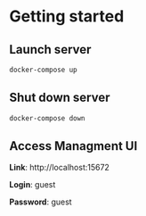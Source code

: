 # Getting started

## Launch server

```bash
docker-compose up
```

## Shut down server

```bash
docker-compose down
```

## Access Managment UI

**Link**: http://localhost:15672

**Login**: guest

**Password**: guest